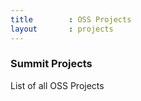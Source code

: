 ```yaml
---
title        : OSS Projects
layout       : projects
---
```


### Summit Projects


List of all OSS Projects